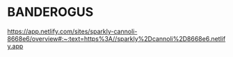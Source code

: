 # BANDEROGUS
https://app.netlify.com/sites/sparkly-cannoli-8668e6/overview#:~:text=https%3A//sparkly%2Dcannoli%2D8668e6.netlify.app
